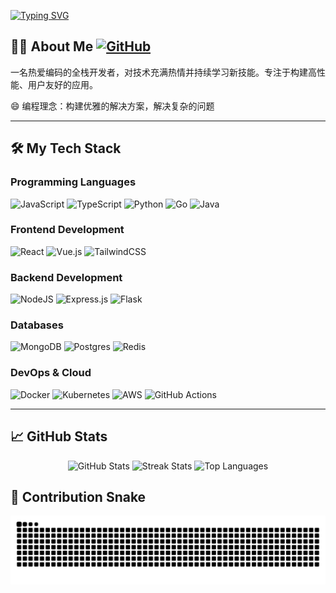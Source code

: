 <!-- 动态标题（打印机/打字机特效） -->
[![Typing SVG](https://readme-typing-svg.demolab.com/?lines=全职开发者;终身学习爱好者)](https://git.io/typing-svg)

## 👨‍💻 About Me [![GitHub](https://img.shields.io/badge/-GitHub-181717?style=flat&logo=github)](https://github.com/ShyDevilBoy)

一名热爱编码的全栈开发者，对技术充满热情并持续学习新技能。专注于构建高性能、用户友好的应用。

😄 编程理念：构建优雅的解决方案，解决复杂的问题

---

## 🛠️ My Tech Stack

### Programming Languages
![JavaScript](https://img.shields.io/badge/javascript-%23323330.svg?style=flat&logo=javascript&logoColor=%23F7DF1E)
![TypeScript](https://img.shields.io/badge/typescript-%23007ACC.svg?style=flat&logo=typescript&logoColor=white)
![Python](https://img.shields.io/badge/python-3670A0?style=flat&logo=python&logoColor=ffdd54)
![Go](https://img.shields.io/badge/go-%2300ADD8.svg?style=flat&logo=go&logoColor=white)
![Java](https://img.shields.io/badge/java-%23ED8B00.svg?style=flat&logo=java&logoColor=white)

### Frontend Development
![React](https://img.shields.io/badge/react-%2320232a.svg?style=flat&logo=react&logoColor=%2361DAFB)
![Vue.js](https://img.shields.io/badge/vuejs-%2335495e.svg?style=flat&logo=vuedotjs&logoColor=%234FC08D)
![TailwindCSS](https://img.shields.io/badge/tailwindcss-%2338B2AC.svg?style=flat&logo=tailwind-css&logoColor=white)

### Backend Development
![NodeJS](https://img.shields.io/badge/node.js-6DA55F?style=flat&logo=node.js&logoColor=white)
![Express.js](https://img.shields.io/badge/express.js-%23404d59.svg?style=flat&logo=express&logoColor=%2361DAFB)
![Flask](https://img.shields.io/badge/flask-%23000.svg?style=flat&logo=flask&logoColor=white)

### Databases
![MongoDB](https://img.shields.io/badge/MongoDB-%234ea94b.svg?style=flat&logo=mongodb&logoColor=white)
![Postgres](https://img.shields.io/badge/postgres-%23316192.svg?style=flat&logo=postgresql&logoColor=white)
![Redis](https://img.shields.io/badge/redis-%23DD0031.svg?style=flat&logo=redis&logoColor=white)

### DevOps & Cloud
![Docker](https://img.shields.io/badge/docker-%230db7ed.svg?style=flat&logo=docker&logoColor=white)
![Kubernetes](https://img.shields.io/badge/kubernetes-%23326ce5.svg?style=flat&logo=kubernetes&logoColor=white)
![AWS](https://img.shields.io/badge/AWS-%23FF9900.svg?style=flat&logo=amazon-aws&logoColor=white)
![GitHub Actions](https://img.shields.io/badge/github%20actions-%232671E5.svg?style=flat&logo=githubactions&logoColor=white)

---

## 📈 GitHub Stats

<p align="center">
  <img width="33%" src="https://github-readme-stats.vercel.app/api?username=ShyDevilBoy&show_icons=true&theme=vue-dark&count_private=true" alt="GitHub Stats" />
  <img width="33%" src="https://github-readme-streak-stats.herokuapp.com/?user=ShyDevilBoy&theme=vue-dark" alt="Streak Stats" />
  <img width="33%" src="https://github-readme-stats.vercel.app/api/top-langs/?username=ShyDevilBoy&layout=compact&theme=vue-dark" alt="Top Languages" />
</p>

## 🐍 Contribution Snake

<img src="https://raw.githubusercontent.com/ayangweb/ayangweb/master/assets/github-contribution-grid-snake-dark.svg" alt="" />
